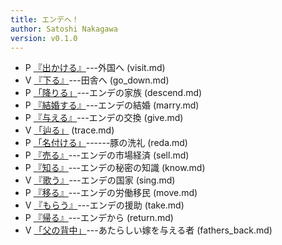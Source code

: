 ```yaml
---
title: エンデへ！
author: Satoshi Nakagawa
version: v0.1.0
---
```


- P [『出かける』](visit.md)---外国へ (visit.md) 
- V [『下る』](go_down.md)---田舎へ (go_down.md) 
- P [「降りる」](descend.md)---エンデの家族 (descend.md) 
- P [『結婚する』](marry.md)---エンデの結婚 (marry.md) 
- P [『与える』](give.md)---エンデの交換 (give.md) 
- V [「辿る」](trace.md) (trace.md) 
- P [「名付ける」](reda.md)------豚の洗礼 (reda.md) 
- P [『売る』](sell.md)---エンデの市場経済 (sell.md) 
- P [『知る』](know.md)---エンデの秘密の知識 (know.md) 
- V [『歌う』](sing.md)---エンデの国家 (sing.md) 
- P [『移る』](move.md)---エンデの労働移民 (move.md) 
- V [『もらう』](take.md)---エンデの援助 (take.md) 
- P [『帰る』](return.md)---エンデから (return.md) 
- V [「父の背中」](fathers_back.md)---あたらしい嫁を与える者 (fathers_back.md) 
